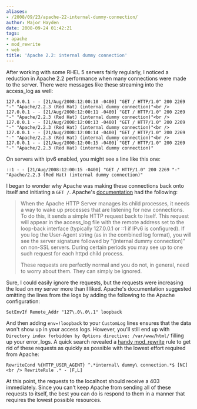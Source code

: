 ```yaml
---
aliases:
- /2008/09/23/apache-22-internal-dummy-connection/
author: Major Hayden
date: 2008-09-24 01:42:21
tags:
- apache
- mod_rewrite
- web
title: 'Apache 2.2: internal dummy connection'
---
```


After working with some RHEL 5 servers fairly regularly, I noticed a reduction in Apache 2.2 performance when many connections were made to the server. There were messages like these streaming into the access_log as well:

`127.0.0.1 - - [21/Aug/2008:12:00:10 -0400] "GET / HTTP/1.0" 200 2269 "-" "Apache/2.2.3 (Red Hat) (internal dummy connection)"<br />
127.0.0.1 - - [21/Aug/2008:12:00:11 -0400] "GET / HTTP/1.0" 200 2269 "-" "Apache/2.2.3 (Red Hat) (internal dummy connection)"<br />
127.0.0.1 - - [21/Aug/2008:12:00:13 -0400] "GET / HTTP/1.0" 200 2269 "-" "Apache/2.2.3 (Red Hat) (internal dummy connection)"<br />
127.0.0.1 - - [21/Aug/2008:12:00:14 -0400] "GET / HTTP/1.0" 200 2269 "-" "Apache/2.2.3 (Red Hat) (internal dummy connection)"<br />
127.0.0.1 - - [21/Aug/2008:12:00:15 -0400] "GET / HTTP/1.0" 200 2269 "-" "Apache/2.2.3 (Red Hat) (internal dummy connection)"`

On servers with ipv6 enabled, you might see a line like this one:

`::1 - - [21/Aug/2008:12:00:15 -0400] "GET / HTTP/1.0" 200 2269 "-" "Apache/2.2.3 (Red Hat) (internal dummy connection)"`

I began to wonder why Apache was making these connections back onto itself and initiating a `GET /`. Apache's [documentation][1] had the following:

> When the Apache HTTP Server manages its child processes, it needs a way to wake up processes that are listening for new connections. To do this, it sends a simple HTTP request back to itself. This request will appear in the access_log file with the remote address set to the loop-back interface (typically 127.0.0.1 or ::1 if IPv6 is configured). If you log the User-Agent string (as in the combined log format), you will see the server signature followed by "(internal dummy connection)" on non-SSL servers. During certain periods you may see up to one such request for each httpd child process.
>
> These requests are perfectly normal and you do not, in general, need to worry about them. They can simply be ignored.

Sure, I could easily ignore the requests, but the requests were increasing the load on my server more than I liked. Apache's documentation suggested omitting the lines from the logs by adding the following to the Apache configuration:

`SetEnvIf Remote_Addr "127\.0\.0\.1" loopback`

And then adding `env=!loopback` to your `CustomLog` lines ensures that the data won't show up in your access logs. However, you'll still end up with `Directory index forbidden by Options directive: /var/www/html/` filling up your error_logs. A quick search revealed a [handy mod_rewrite][2] rule to get rid of these requests as quickly as possible with the lowest effort required from Apache:

`RewriteCond %{HTTP_USER_AGENT} ^.*internal\ dummy\ connection.*$ [NC]<br />
RewriteRule .* - [F,L]`

At this point, the requests to the localhost should receive a 403 immediately. Since you can't keep Apache from sending all of these requests to itself, the best you can do is respond to them in a manner that requires the lowest possible resources.

 [1]: http://wiki.apache.org/httpd/InternalDummyConnection
 [2]: http://www.inventivelabs.com.au/weblog/post/apache-s-internal-dummy-connection